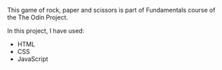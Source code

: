 This game of rock, paper and scissors is part of Fundamentals course of the The Odin Project. 

In this project, I have used:
- HTML
- CSS 
- JavaScript